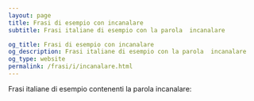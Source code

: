 ```yaml
---
layout: page
title: Frasi di esempio con incanalare 
subtitle: Frasi italiane di esempio con la parola  incanalare

og_title: Frasi di esempio con incanalare 
og_description: Frasi italiane di esempio con la parola  incanalare
og_type: website
permalink: /frasi/i/incanalare.html
---
```


Frasi italiane di esempio contenenti la parola incanalare:


